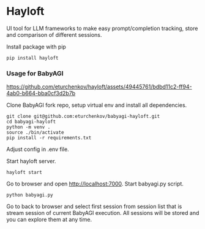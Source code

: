 # Hayloft

UI tool for LLM frameworks to make easy prompt/completion tracking, store and comparison of different sessions.

Install package with pip

```
pip install hayloft
```
### Usage for BabyAGI

https://github.com/eturchenkov/hayloft/assets/49445761/bdbd11c2-ff94-4ab0-b664-bba0cf3d2b7b

Clone BabyAGI fork repo, setup virtual env and install all dependencies.

```
git clone git@github.com:eturchenkov/babyagi-hayloft.git
cd babyagi-hayloft
python -m venv .
source ./bin/activate
pip install -r requirements.txt
```

Adjust config in .env file. 

Start hayloft server.

```
hayloft start
```

Go to browser and open [http://localhost:7000](http://localhost:7000). Start babyagi.py script.

```
python babyagi.py
```

Go to back to browser and select first session from session list that is stream session of current BabyAGI execution. All sessions will be stored and you can explore them at any time.

